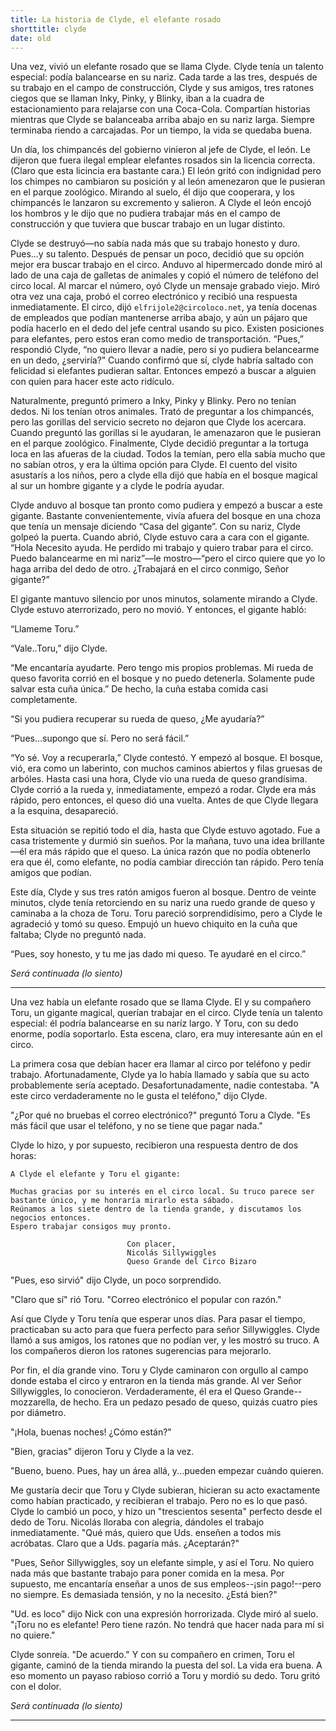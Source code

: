 ```yaml
---
title: La historia de Clyde, el elefante rosado
shorttitle: clyde
date: old
---
```


Una vez, vivió un elefante rosado que se llama Clyde. Clyde tenía un talento especial: podía balancearse en su nariz. Cada tarde a las tres, después de su trabajo en el campo de construcción, Clyde y sus amigos, tres ratones ciegos que se llaman Inky, Pinky, y Blinky, iban a la cuadra de estacionamiento para relajarse con una Coca-Cola. Compartían historias mientras que Clyde se balanceaba arriba abajo en su nariz larga. Siempre terminaba riendo a carcajadas. Por un tiempo, la vida se quedaba buena. 

Un día, los chimpancés del gobierno vinieron al jefe de Clyde, el león. Le dijeron que fuera ilegal emplear elefantes rosados sin la licencia correcta. (Claro que esta licincia era bastante cara.) El león gritó con indignidad pero los chimpes no cambiaron su posición y al león amenezaron que le pusieran en el parque zoológico. Mirando al suelo, él dijo que cooperara, y los chimpancés le lanzaron su excremento y salieron.  A Clyde el león encojó los hombros y le dijo que no pudiera trabajar más en el campo de construcción y que tuviera que buscar trabajo en un lugar distinto. 

Clyde se destruyó—no sabía nada más que su trabajo honesto y duro. Pues...y su talento. Después de pensar un poco, decidió que su opción mejor era buscar trabajo en el circo. Anduvo al hipermercado donde miró al lado de una caja de galletas de animales y copió el número de teléfono del circo local. Al marcar el número, oyó Clyde un mensaje grabado viejo. Miró otra vez una caja, probó el correo electrónico y recibió una respuesta inmediatamente. El circo, dijó `elfrijole2@circoloco.net`, ya tenía docenas de empleados que podían mantenerse arriba abajo, y aún un pájaro que podía hacerlo en el dedo del jefe central usando su pico. Existen posiciones para elefantes, pero estos eran como medio de transportación. “Pues,” respondió Clyde, “no quiero llevar a nadie, pero si yo pudiera belancearme en un dedo, ¿serviría?” Cuando confirmó que sí, clyde habría saltado con felicidad si elefantes pudieran saltar. Entonces empezó a buscar a alguien con quien para hacer este acto ridículo. 

Naturalmente, preguntó primero a Inky, Pinky y Blinky. Pero no tenían dedos. Ni los tenían otros animales. Trató de preguntar a los chimpancés, pero las gorillas del servicio secreto no dejaron que Clyde los acercara. Cuando preguntó las gorillas si le ayudaran, le amenazaron que le pusieran en el parque zoológico. Finalmente, Clyde decidió preguntar a la tortuga loca en las afueras de la ciudad. Todos la temían, pero ella sabía mucho que no sabían otros, y era la última opción para Clyde. El cuento del visito asustarís a los niños, pero a clyde ella dijó que había en el bosque magical al sur un hombre gigante y a clyde le podría ayudar. 

Clyde anduvo al bosque tan pronto como pudiera y empezó a buscar a este gigante. Bastante convenientemente, vivía afuera del bosque en una choza que tenía un mensaje diciendo “Casa del gigante”. Con su nariz, Clyde golpeó la puerta. Cuando abrió, Clyde estuvo cara a cara con el gigante. “Hola Necesito ayuda. He perdido mi trabajo y quiero trabar para el circo. Puedo balancearme en mi nariz”—le mostro—“pero el circo quiere que yo lo haga arriba del dedo de otro. ¿Trabajará en el circo conmigo, Señor gigante?”

El gigante mantuvo silencio por unos minutos, solamente mirando a Clyde. Clyde estuvo aterrorizado, pero no movió. Y entonces, el gigante habló:

“Llameme Toru.”

“Vale..Toru,” dijo Clyde.

“Me encantaría ayudarte. Pero tengo mis propios problemas. Mi rueda de queso favorita  corrió en el bosque y no puedo detenerla. Solamente pude salvar esta cuña única.” De hecho, la cuña estaba comida casi completamente. 

“Si you pudiera recuperar su rueda de queso, ¿Me ayudaría?”

“Pues…supongo que sí. Pero no será fácil.”

“Yo sé. Voy a recuperarla,” Clyde contestó. Y empezó al bosque. El bosque, vió, era como un laberinto, con muchos caminos abiertos y filas gruesas de arbóles. Hasta casi una hora, Clyde vio una rueda de queso grandísima. Clyde corrió a la rueda y, inmediatamente, empezó a rodar. Clyde era más rápido, pero entonces, el queso dió una vuelta. Antes de que Clyde llegara a la esquina, desapareció. 

Esta situación se repitió todo el día, hasta que Clyde estuvo agotado. Fue a casa tristemente y durmió sin sueños. Por la mañana, tuvo una idea brillante—él era más rápido que el queso. La única razón que no podía obtenerlo era que él, como elefante, no podía cambiar dirección tan rápido. Pero tenía amigos que podían. 

Este día, Clyde y sus tres ratón amigos fueron al bosque. Dentro de veinte minutos, clyde tenía retorciendo en su nariz una ruedo grande de queso y caminaba a la choza de Toru. Toru pareció sorprendidísimo, pero a Clyde le agradeció y tomó su queso. Empujó un huevo chiquito en la cuña que faltaba; Clyde no preguntó nada. 

“Pues, soy honesto, y tu me jas dado mi queso. Te ayudaré en el circo.”

*Será continuada (lo siento)*

---

Una vez había un elefante rosado que se llama Clyde. El y su compañero Toru, un gigante magical, querían trabajar en el circo. Clyde tenía un talento especial: él podría balancearse en su naríz largo. Y Toru, con su dedo enorme, podía soportarlo. Esta escena, claro, era muy interesante aún en el circo. 

La primera cosa que debían hacer era llamar al circo por teléfono y pedir trabajo. Afortunadamente, Clyde ya lo había llamado y sabía que su acto probablemente sería aceptado. Desafortunadamente, nadie contestaba. "A este circo verdaderamente no le gusta el teléfono," dijo Clyde.

"¿Por qué no bruebas el correo electrónico?" preguntó Toru a Clyde. "Es más fácil que usar el teléfono, y no se tiene que pagar nada."

Clyde lo hizo, y por supuesto, recibieron una respuesta dentro de dos horas:

    A Clyde el elefante y Toru el gigante:

    Muchas gracias por su interés en el circo local. Su truco parece ser 
    bastante único, y me honraría mirarlo esta sábado. 
    Reúnamos a los siete dentro de la tienda grande, y discutamos los negocios entonces.
    Espero trabajar consigos muy pronto.
   
                              Con placer,
                              Nicolás Sillywiggles
                              Queso Grande del Circo Bizaro

"Pues, eso sirvió" dijo Clyde, un poco sorprendido.

"Claro que sí" rió Toru. "Correo electrónico el popular con razón."

Así que Clyde y Toru tenía que esperar unos días. Para pasar el tiempo, practicaban su acto para que fuera perfecto para señor Sillywiggles. Clyde llamó a sus amigos, los ratones que no podían ver, y les mostró su truco. A los compañeros dieron los ratones sugerencias para mejorarlo.

Por fin, el día grande vino. Toru y Clyde caminaron con orgullo al campo donde estaba el circo y entraron en la tienda más grande. Al ver Señor Sillywiggles, lo conocieron. Verdaderamente, él era el Queso Grande--mozzarella, de hecho. Era un pedazo pesado de queso, quizás cuatro pies por diámetro.

"¡Hola, buenas noches! ¿Cómo están?"

"Bien, gracias" dijeron Toru y Clyde a la vez.

"Bueno, bueno. Pues, hay un área allá, y...pueden empezar cuándo quieren.

Me gustaría decir que Toru y Clyde subieran, hicieran su acto exactamente como habían practicado, y recibieran el trabajo. Pero no es lo que pasó. Clyde lo cambió un poco, y hizo un "trescientos sesenta" perfecto desde el dedo de Toru. Nicolás lloraba con alegria, dándoles el trabajo inmediatamente. "Qué más, quiero que Uds. enseñen a todos mis acróbatas. Claro que a Uds. pagaría más. ¿Aceptarán?"

"Pues, Señor Sillywiggles, soy un elefante simple, y así el Toru. No quiero nada más que bastante trabajo para poner comida en la mesa. Por supuesto, me encantaría enseñar a unos de sus empleos--¡sin pago!--pero no siempre. Es demasiada tensión, y no la necesito. ¿Está bien?"

"Ud. es loco" dijo Nick con una expresión horrorizada. Clyde miró al suelo. "¡Toru no es elefante! Pero tiene razón. No tendrá que hacer nada para mí si no quiere."

Clyde sonreía. "De acuerdo." Y con su compañero en crimen, Toru el gigante, caminó de la tienda mirando la puesta del sol. La vida era buena. A eso momento un payaso rabioso corrió a Toru y mordió su dedo. Toru gritó con el dolor.

*Será continuada (lo siento)*

---


